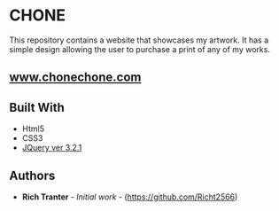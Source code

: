 # CHONE

This repository contains a website that showcases my artwork. It has a simple design allowing the user to purchase a print of any of my works.  

## www.chonechone.com

## Built With

* Html5
* CSS3
* [JQuery ver 3.2.1](https://code.jquery.com/)

## Authors

* **Rich Tranter** - *Initial work* - (https://github.com/Richt2566)
